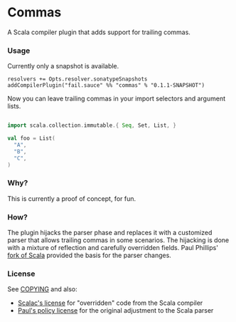 # Commas

A Scala compiler plugin that adds support for trailing commas.

### Usage

Currently only a snapshot is available.

    resolvers += Opts.resolver.sonatypeSnapshots
    addCompilerPlugin("fail.sauce" %% "commas" % "0.1.1-SNAPSHOT")

Now you can leave trailing commas in your import selectors and
argument lists.

``` scala

import scala.collection.immutable.{ Seq, Set, List, }

val foo = List(
  "A",
  "B",
  "C",
)
```

### Why?

This is currently a proof of concept, for fun.

### How?

The plugin hijacks the parser phase and replaces it with
a customized parser that allows trailing commas in some
scenarios. The hijacking is done with a mixture of reflection
and carefully overridden fields.
Paul Phillips' [fork of Scala][policy] provided the basis for
the parser changes.

[policy]: https://github.com/paulp/policy/commit/ead099046c6d2ad2544e494d6cfd091ff7fa33ec

### License

See [COPYING](COPYING) and also:
- [Scalac's license](misc/LICENSE-scalac.md) for "overridden" code from the Scala compiler
- [Paul's policy license](misc/LICENSE-paulp) for the original adjustment to the Scala parser
